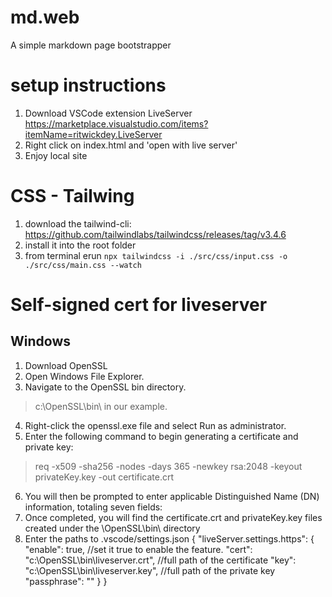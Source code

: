 # md.web
A simple markdown page bootstrapper


# setup instructions
1. Download VSCode extension LiveServer https://marketplace.visualstudio.com/items?itemName=ritwickdey.LiveServer
2. Right click on index.html and 'open with live server'
3. Enjoy local site


# CSS - Tailwing
1. download the tailwind-cli: https://github.com/tailwindlabs/tailwindcss/releases/tag/v3.4.6
2. install it into the root folder
3. from terminal erun
```npx tailwindcss -i ./src/css/input.css -o ./src/css/main.css --watch```

 
# Self-signed cert for liveserver
## Windows
1. Download OpenSSL
2. Open Windows File Explorer.
3. Navigate to the OpenSSL bin directory.
> c:\OpenSSL\bin\ in our example.
4. Right-click the openssl.exe file and select Run as administrator.
5. Enter the following command to begin generating a certificate and private key:
> req -x509 -sha256 -nodes -days 365 -newkey rsa:2048 -keyout privateKey.key -out certificate.crt
6. You will then be prompted to enter applicable Distinguished Name (DN) information, totaling seven fields:
7. Once completed, you will find the certificate.crt and privateKey.key files created under the \OpenSSL\bin\ directory
8. Enter the paths to .vscode/settings.json
{
  "liveServer.settings.https": {
  "enable": true, //set it true to enable the feature.
  "cert": "c:\\OpenSSL\\bin\\liveserver.crt", //full path of the certificate
  "key": "c:\\OpenSSL\\bin\\liveserver.key", //full path of the private key
  "passphrase": ""
  }
}